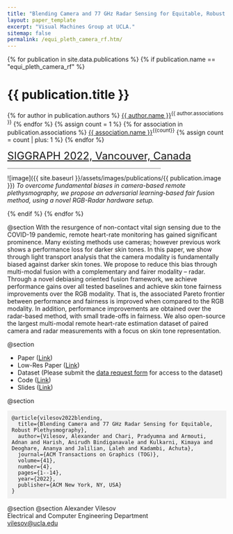 ```yaml
---
title: "Blending Camera and 77 GHz Radar Sensing for Equitable, Robust Plethysmography"
layout: paper_template
excerpt: "Visual Machines Group at UCLA."
sitemap: false
permalink: /equi_pleth_camera_rf.htm/
---
```


{% for publication in site.data.publications %}
{% if publication.name == "equi_pleth_camera_rf" %}

# {{ publication.title }}

{% for author in publication.authors %} [{{ author.name }}]({{author.link}})<sup>{{ author.associations }}</sup>
{% endfor %}
{% assign count = 1 %}
{% for association in publication.associations %} [{{ association.name }}]({{association.link}})<sup>{{count}}</sup> {% assign count = count | plus: 1 %}
{% endfor %}

<font color="gray" size="5"><a href="https://s2022.siggraph.org/">SIGGRAPH 2022, Vancouver, Canada</a></font>

<hr class="center" style="width: 70%; color: grey; height: 0.1px; background-color:grey;"/>

![image]({{ site.baseurl }}/assets/images/publications/{{ publication.image }})
*To overcome fundamental biases in camera-based remote plethysmography, we propose an adversarial learning-based fair fusion method, using a novel RGB-Radar hardware setup.*
<br>

{% endif %}
{% endfor %}

<!--

  1 Abstract
  2 Files
  3 Citations
  4 Press
  5 Contact
  6 FAQ
  7 Media

-->

@section
With the resurgence of non-contact vital sign sensing due to the COVID-19 pandemic, remote heart-rate monitoring has gained significant prominence. Many existing methods use cameras; however previous work shows a performance loss for darker skin tones. In this paper, we show through light transport analysis that the camera modality is fundamentally biased against darker skin tones. We propose to reduce this bias through multi-modal fusion with a complementary and fairer modality – radar. Through a novel debiasing oriented fusion framework, we achieve performance gains over all tested baselines and achieve skin tone fairness improvements over the RGB modality. That is, the associated Pareto frontier between performance and fairness is improved when compared to the RGB modality. In addition, performance improvements are obtained over the radar-based method, with small trade-offs in fairness. We also open-source the largest multi-modal remote heart-rate estimation dataset of paired camera and radar measurements with a focus on skin tone representation.


@section
- Paper ([Link](https://dl.acm.org/doi/10.1145/3528223.3530161)) 
- Low-Res Paper ([Link](https://drive.google.com/file/d/1TSQpXoqkLtEgA3K1bSsQedVTjyQb65sa/view?usp=sharing))
- Dataset (Please submit the [data request form](https://docs.google.com/forms/d/e/1FAIpQLSfFqFXyp4-xH2NSx7Hk33FxSUb-MdwmwVCH3C_kUeQshJzn7Q/viewform) for access to the dataset)
- Code ([Link](https://github.com/UCLA-VMG/EquiPleth/))
- Slides ([Link](https://docs.google.com/presentation/d/1arSZlesm3VgBBglVNgi2xmAntTNgeLUfbt1LALtjDXw/edit#slide=id.g1428981a6f5_4_80))

@section
<div style="background-color: #f2f2f2; padding: 10px; font-family: monospace; font-size: 12px;">
@article{vilesov2022blending, <br>
  &nbsp; title={Blending Camera and 77 GHz Radar Sensing for Equitable, Robust Plethysmography}, <br>
  &nbsp; author={Vilesov, Alexander and Chari, Pradyumna and Armouti, Adnan and Harish, Anirudh Bindiganavale and Kulkarni, Kimaya and Deoghare, Ananya and Jalilian, Laleh and Kadambi, Achuta}, <br>
  &nbsp; journal={ACM Transactions on Graphics (TOG)}, <br>
  &nbsp; volume={41}, <br>
  &nbsp; number={4}, <br>
  &nbsp; pages={1--14}, <br>
  &nbsp; year={2022}, <br>
  &nbsp; publisher={ACM New York, NY, USA} <br>
}
</div>

@section
@section
Alexander Vilesov \
Electrical and Computer Engineering Department \
vilesov@ucla.edu
